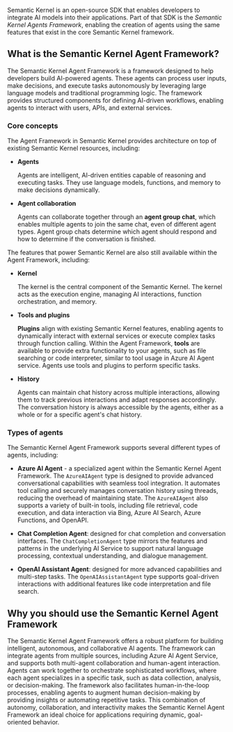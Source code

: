 Semantic Kernel is an open-source SDK that enables developers to integrate AI models into their applications. Part of that SDK is the *Semantic Kernel Agents Framework*, enabling the creation of agents using the same features that exist in the core Semantic Kernel framework.

## What is the Semantic Kernel Agent Framework?

The Semantic Kernel Agent Framework is a framework designed to help developers build AI-powered agents. These agents can process user inputs, make decisions, and execute tasks autonomously by leveraging large language models and traditional programming logic. The framework provides structured components for defining AI-driven workflows, enabling agents to interact with users, APIs, and external services.

### Core concepts

The Agent Framework in Semantic Kernel provides architecture on top of existing Semantic Kernel resources, including:

- **Agents**

    Agents are intelligent, AI-driven entities capable of reasoning and executing tasks. They use language models, functions, and memory to make decisions dynamically.

- **Agent collaboration**

    Agents can collaborate together through an **agent group chat**, which enables multiple agents to join the same chat, even of different agent types. Agent group chats determine which agent should respond and how to determine if the conversation is finished.

The features that power Semantic Kernel are also still available within the Agent Framework, including:

- **Kernel**

    The kernel is the central component of the Semantic Kernel. The kernel acts as the execution engine, managing AI interactions, function orchestration, and memory.

- **Tools and plugins**

    **Plugins** align with existing Semantic Kernel features, enabling agents to dynamically interact with external services or execute complex tasks through function calling.  Within the Agent Framework, **tools** are available to provide extra functionality to your agents, such as file searching or code interpreter, similar to tool usage in Azure AI Agent service. Agents use tools and plugins to perform specific tasks.

- **History**

    Agents can maintain chat history across multiple interactions, allowing them to track previous interactions and adapt responses accordingly. The conversation history is always accessible by the agents, either as a whole or for a specific agent's chat history.

### Types of agents

The Semantic Kernel Agent Framework supports several different types of agents, including:

- **Azure AI Agent** - a specialized agent within the Semantic Kernel Agent Framework. The `AzureAIAgent` type is designed to provide advanced conversational capabilities with seamless tool integration. It automates tool calling and securely manages conversation history using threads, reducing the overhead of maintaining state. The `AzureAIAgent` also supports a variety of built-in tools, including file retrieval, code execution, and data interaction via Bing, Azure AI Search, Azure Functions, and OpenAPI.

- **Chat Completion Agent**: designed for chat completion and conversation interfaces. The `ChatCompletionAgent` type mirrors the features and patterns in the underlying AI Service to support natural language processing, contextual understanding, and dialogue management.

- **OpenAI Assistant Agent**: designed for more advanced capabilities and multi-step tasks. The `OpenAIAssistantAgent` type supports goal-driven interactions with additional features like code interpretation and file search.

## Why you should use the Semantic Kernel Agent Framework

The Semantic Kernel Agent Framework offers a robust platform for building intelligent, autonomous, and collaborative AI agents. The framework can integrate agents from multiple sources, including Azure AI Agent Service, and supports both multi-agent collaboration and human-agent interaction. Agents can work together to orchestrate sophisticated workflows, where each agent specializes in a specific task, such as data collection, analysis, or decision-making. The framework also facilitates human-in-the-loop processes, enabling agents to augment human decision-making by providing insights or automating repetitive tasks. This combination of autonomy, collaboration, and interactivity makes the Semantic Kernel Agent Framework an ideal choice for applications requiring dynamic, goal-oriented behavior.
